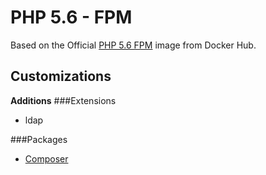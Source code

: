 # PHP 5.6 - FPM
Based on the Official [PHP 5.6 FPM](https://hub.docker.com/_/php/) image from Docker Hub.

## Customizations
**Additions** 
###Extensions
* ldap

###Packages
* [Composer](https://getcomposer.org/)